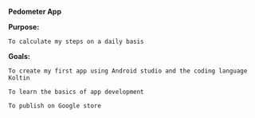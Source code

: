 **Pedometer App**

**Purpose:**

	To calculate my steps on a daily basis

**Goals:**

	To create my first app using Android studio and the coding language Koltin

	To learn the basics of app development

	To publish on Google store
